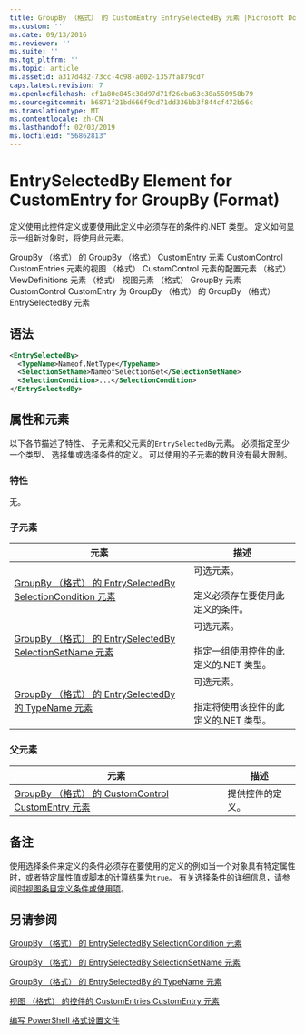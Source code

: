 ```yaml
---
title: GroupBy （格式） 的 CustomEntry EntrySelectedBy 元素 |Microsoft Docs
ms.custom: ''
ms.date: 09/13/2016
ms.reviewer: ''
ms.suite: ''
ms.tgt_pltfrm: ''
ms.topic: article
ms.assetid: a317d482-73cc-4c98-a002-1357fa879cd7
caps.latest.revision: 7
ms.openlocfilehash: cf1a80e845c38d97d71f26eba63c38a550958b79
ms.sourcegitcommit: b6871f21bd666f9cd71dd336bb3f844cf472b56c
ms.translationtype: MT
ms.contentlocale: zh-CN
ms.lasthandoff: 02/03/2019
ms.locfileid: "56862813"
---
```

# <a name="entryselectedby-element-for-customentry-for-groupby-format"></a>EntrySelectedBy Element for CustomEntry for GroupBy (Format)

定义使用此控件定义或要使用此定义中必须存在的条件的.NET 类型。 定义如何显示一组新对象时，将使用此元素。

GroupBy （格式） 的 GroupBy （格式） CustomEntry 元素 CustomControl CustomEntries 元素的视图 （格式） CustomControl 元素的配置元素 （格式） ViewDefinitions 元素 （格式） 视图元素 （格式） GroupBy 元素CustomControl CustomEntry 为 GroupBy （格式） 的 GroupBy （格式） EntrySelectedBy 元素

## <a name="syntax"></a>语法

```xml
<EntrySelectedBy>
  <TypeName>Nameof.NetType</TypeName>
  <SelectionSetName>NameofSelectionSet</SelectionSetName>
  <SelectionCondition>...</SelectionCondition>
</EntrySelectedBy>
```

## <a name="attributes-and-elements"></a>属性和元素

以下各节描述了特性、 子元素和父元素的`EntrySelectedBy`元素。 必须指定至少一个类型、 选择集或选择条件的定义。 可以使用的子元素的数目没有最大限制。

### <a name="attributes"></a>特性

无。

### <a name="child-elements"></a>子元素

|元素|描述|
|-------------|-----------------|
|[GroupBy （格式） 的 EntrySelectedBy SelectionCondition 元素](./selectioncondition-element-for-entryselectedby-for-groupby-format.md)|可选元素。<br /><br /> 定义必须存在要使用此定义的条件。|
|[GroupBy （格式） 的 EntrySelectedBy SelectionSetName 元素](./selectionsetname-element-for-entryselectedby-for-groupby-format.md)|可选元素。<br /><br /> 指定一组使用控件的此定义的.NET 类型。|
|[GroupBy （格式） 的 EntrySelectedBy 的 TypeName 元素](./typename-element-for-entryselectedby-for-groupby-format.md)|可选元素。<br /><br /> 指定将使用该控件的此定义的.NET 类型。|

### <a name="parent-elements"></a>父元素

|元素|描述|
|-------------|-----------------|
|[GroupBy （格式） 的 CustomControl CustomEntry 元素](./customentry-element-for-customcontrol-for-groupby-format.md)|提供控件的定义。|

## <a name="remarks"></a>备注

使用选择条件来定义的条件必须存在要使用的定义的例如当一个对象具有特定属性时，或者特定属性值或脚本的计算结果为`true`。 有关选择条件的详细信息，请参阅[时视图条目定义条件或使用项](./defining-conditions-for-displaying-data.md)。

## <a name="see-also"></a>另请参阅

[GroupBy （格式） 的 EntrySelectedBy SelectionCondition 元素](./selectioncondition-element-for-entryselectedby-for-groupby-format.md)

[GroupBy （格式） 的 EntrySelectedBy SelectionSetName 元素](./selectionsetname-element-for-entryselectedby-for-groupby-format.md)

[GroupBy （格式） 的 EntrySelectedBy 的 TypeName 元素](./typename-element-for-entryselectedby-for-groupby-format.md)

[视图 （格式） 的控件的 CustomEntries CustomEntry 元素](./customentry-element-for-customentries-for-controls-for-view-format.md)

[编写 PowerShell 格式设置文件](./writing-a-powershell-formatting-file.md)
